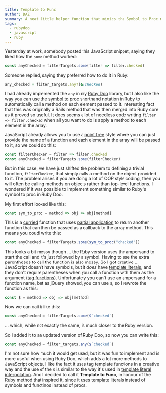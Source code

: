 ```yaml
---
title: Template to Func
author: DAZ
summary: A neat little helper function that mimics the Symbol to Proc method in Ruby
tags:
  - rubydoo
  - javascript
  - ruby
---
```


Yesterday at work, somebody posted this JavaScript snippet, saying they liked how the `some` method worked:

```javascript
const anyChecked = filterTargets.some(filter => filter.checked)
````

Someone replied, saying they preferred how to do it in Ruby:

```ruby
any_checked = filter_targets.any?(&:checked)
```

I had already implemented the `any` in my [Ruby Doo](/projects/ruby-doo) library, but I also like the way you can use the [symbol to proc](https://www.mintbit.com/blog/rubys-symbol-to-proc-shorthand-method-name/) shorthand notation in Ruby to automatically call a method on each element passed to it. Interesting fact that this was originally a Rails method that was then merged into Ruby core as it proved so useful. It does seems a lot of needless code writing `filter => filter.checked` when all you want to do is apply a method to each element in the array.

JavaScript already allows you to use a [point free](https://en.wikipedia.org/wiki/Tacit_programming) style where you can just provide the name of a function and each element in the array will be passed to it, so we could do this:


```javascript
const filterChecker = filter => filter.checked
const anyChecked = filterTargets.some(filterChecker)
````

But in this case, we have just shifted the problem to defining a trivial function, `filterChecker`, that simply calls a method on the object provided to it. The problem arises if you are doing a lot of OOP style coding, then you will often be calling methods on objects rather than top-level functions. I wondered if it was possible to implement something similar to Ruby's symbol to proc in Ruby Doo.

My first effort looked like this:

```javascript
const sym_to_proc = method => obj => obj[method]
```

This is a [curried](https://javascript.info/currying-partials) function that uses [partial application](https://barker.codes/blog/currying-and-partial-application-in-javascript/) to return another function that can then be passed as a callback to the array method. This means you coudl write this:

```javascript
const anyChecked = filterTargets.some(sym_to_proc("checked"))
````

This looks a bit messy though ... the Ruby version uses the ampersand to start the call and it's just followed by a symbol. Having to use the extra parentheses to call the function is also messy. So I got creative ... JavaScript doesn't have symbols, but it *does* have [template literals](https://developer.mozilla.org/en-US/docs/Web/JavaScript/Reference/Template_literals), and they don't require parentheses when you call a function with them as the argument ([tag functions](https://codeburst.io/javascript-what-are-tag-functions-97682f29521b)). Unfortunately you can't use an ampersand for a function name, but as jQuery showed, you can use  `$`, so I rewrote the function as this:

```javascript
const $ = method => obj => obj[method]
```

Now we can call it like this:

```javascript
const anyChecked = filterTargets.some($`checked`)
````

... which, while not exactly the same, is much closer to the Ruby version.

So I added it to an updated version of Ruby Doo, so now you can write this:


```javascript
const anyChecked = filter_targets.any($`checked`)
````

I'm not sure how much it would get used, but it was fun to implement and is more useful when using Ruby Doo, which adds a lot more methods to JavaScript objects. I like the fact it uses tag template functions in a creative way and the use of the `$` is similar to the way it's used in [template literal interpolation](https://medium.com/@abhishekprasadkashyap/exploring-template-literals-javascripts-powerful-string-interpolation-5f62c1f04c0a). And I decided to call it **Template to Func**, in honour of the Ruby method that inspired it, since it uses template literals instead of symbols and functinos instead of procs.
